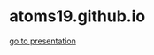 # atoms19.github.io

[go to presentation](https://www.canva.com/design/DAFTyx0JG0E/it8A4S9k0RtWMlgoGZKuKg/edit?utm_content=DAFTyx0JG0E&utm_campaign=designshare&utm_medium=link2&utm_source=sharebutton“)
